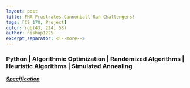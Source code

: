 ```yaml
---
layout: post
title: FHA Frustrates Cannonball Run Challengers!
tags: [CS 170, Project]
color: rgb(43, 224, 58)
author: nishap1225
excerpt_separator: <!--more-->
---
```

### Python | Algorithmic Optimization | Randomized Algorithms | Heuristic Algorithms | Simulated Annealing 
<!--more-->

[***Specification***](https://cs170.org/assets/pdf/project_spec.pdf)



